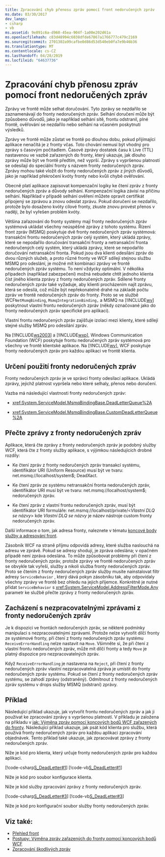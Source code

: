 ```yaml
---
title: Zpracování chyb přenosu zpráv pomocí front nedoručených zpráv
ms.date: 03/30/2017
dev_langs:
- csharp
- vb
ms.assetid: 9e891c6a-d960-45ea-904f-1a00e202d61a
ms.openlocfilehash: c83d48994c6038dfde67867a1766777c479c2169
ms.sourcegitcommit: 2701302a99cafbe0d86d53d540eb0fa7e9b46b36
ms.translationtype: MT
ms.contentlocale: cs-CZ
ms.lasthandoff: 04/28/2019
ms.locfileid: "64637736"
---
```

# <a name="using-dead-letter-queues-to-handle-message-transfer-failures"></a>Zpracování chyb přenosu zpráv pomocí front nedoručených zpráv
Zprávy ve frontě může selhat doručování. Tyto zprávy se nezdařilo se zaznamenávají do fronty nedoručených zpráv. Selhání doručení může být způsobeno důvodů, jako je například selhání sítě, frontu odstranil, plné frontě, ověřování se nezdařilo nebo selhání na včasném poskytnutí výsledků.  
  
 Zprávy ve frontě může zůstat ve frontě po dlouhou dobu, pokud přijímající aplikace nenačítá je z fronty včas. Toto chování nemusí být vhodný pro zprávy s časovým počitadlem. Časově zprávy dostatek času k Live (TTL) nastavenou ve vazbě zařazených do fronty, který ukazuje, jak dlouho zprávy může být ve frontě předtím, než vyprší. Zprávy s vypršenou platností se odesílají do speciální fronty s názvem fronty nedoručených zpráv. Zprávy mohou také vložit do fronty nedoručených zpráv z jiných důvodů, jako je například překročení kvóty fronty nebo kvůli chybě ověřování.  
  
 Obecně platí aplikace zapisovat kompenzační logiky ke čtení zpráv z fronty nedoručených zpráv a důvody selhání. Kompenzační logika závisí na příčinu selhání. Například v případě selhání ověření můžete opravit certifikát připojený se zprávou a znovu odeslat zprávu. Pokud doručení se nezdařilo, protože bylo dosaženo kvóty cílové fronty, zkuste znovu provést přenos v naději, že byl vyřešen problém kvóty.  
  
 Většina zařazování do fronty systémy mají fronty nedoručených zpráv systémová ukládat všechny neúspěšné zprávy z tohoto systému. Řízení front zpráv (MSMQ) poskytuje dvě fronty nedoručených zpráv systémová: transakční frontu nedoručených zpráv celý systém, který ukládá zprávy, které se nepodařilo doručování transakční fronty a netransakční fronta nedoručených celý systém, který ukládá zprávy, které se nepodařilo doručování netransakční fronta. Pokud jsou dva klienti odesílání zpráv do dvou různých služeb, a proto různé fronty ve WCF sdílejí stejnou službu MSMQ pro odeslání, je možné mít kombinaci zprávy ve frontě nedoručených zpráv systému. To není vždycky optimální. V několika případech (například zabezpečení) možná nebudete chtít jednoho klienta číst jiného klienta zprávy z fronty nedoručených zpráv. Sdílené fronty nedoručených zpráv také vyžaduje, aby klienti procházením najít zprávu, která se odesílá, což může být nepřekonatelně drahé na základě počtu zpráv ve frontě nedoručených zpráv do fronty. Proto se ve službě WCF`NetMsmqBinding`, `MsmqIntegrationBinding,` a MSMQ na [!INCLUDE[wv](../../../../includes/wv-md.md)] poskytnout vlastní frontu nedoručených zpráv (někdy označované jako do fronty nedoručených zpráv specifické pro aplikaci).  
  
 Vlastní frontu nedoručených zpráv zajišťuje izolaci mezi klienty, které sdílejí stejné služby MSMQ pro odesílání zpráv.  
  
 Na [!INCLUDE[ws2003](../../../../includes/ws2003-md.md)] a [!INCLUDE[wxp](../../../../includes/wxp-md.md)], Windows Communication Foundation (WCF) poskytuje frontu nedoručených zpráv systémová pro všechny ve frontě klientské aplikace. Na [!INCLUDE[wv](../../../../includes/wv-md.md)], WCF poskytuje fronty nedoručených zpráv pro každou aplikaci ve frontě klienta.  
  
## <a name="specifying-use-of-the-dead-letter-queue"></a>Určení použití fronty nedoručených zpráv  
 Fronty nedoručených zpráv je ve správci fronty odesílací aplikace. Ukládá zprávy, jejichž platnost vypršela nebo které selhaly, přenos nebo doručení.  
  
 Vazba má následující vlastnosti fronty nedoručených zpráv:  
  
- <xref:System.ServiceModel.MsmqBindingBase.DeadLetterQueue%2A>  
  
- <xref:System.ServiceModel.MsmqBindingBase.CustomDeadLetterQueue%2A>  
  
## <a name="reading-messages-from-the-dead-letter-queue"></a>Přečte zprávy z fronty nedoručených zpráv  
 Aplikace, která čte zprávy z fronty nedoručených zpráv je podobný služby WCF, která čte z fronty služby aplikace, s výjimkou následujících drobné rozdíly:  
  
- Ke čtení zpráv z fronty nedoručených zpráv transakcí systému, identifikátor URI (Uniform Resource) musí být ve tvaru: net.msmq://localhost/system$; DeadXact.  
  
- Ke čtení zpráv ze systému netransakční fronta nedoručených zpráv, identifikátor URI musí být ve tvaru: net.msmq://localhost/system$; nedoručených zpráv.  
  
- Ke čtení zpráv z vlastní frontu nedoručených zpráv, musí být identifikátor URI formuláře: net.msmq://localhost/private/\<*Vlastní DLQ se názvy*> kde *Vlastní DLQ se názvy* je název nástroje custom fronty nedoručených zpráv.  
  
 Další informace o tom, jak adresa fronty, naleznete v tématu [koncové body služby a adresování front](../../../../docs/framework/wcf/feature-details/service-endpoints-and-queue-addressing.md).  
  
 Zásobník WCF na straně příjmu odpovídá adresy, které služba naslouchá na adresu ve zprávě. Pokud se adresy shodují, je zpráva odeslána; v opačném případě není zpráva odeslána. To může způsobovat problémy při čtení z fronty nedoručených zpráv, protože zprávy ve frontě nedoručených zpráv se obvykle tak vyřeší, služby a nikoli služba fronty nedoručených zpráv. Proto se čtením z fronty nedoručených zpráv služby musíte nainstalovat filtr adresy `ServiceBehavior` , který dává pokyn zásobníku tak, aby odpovídaly všechny zprávy ve frontě bez ohledu na jejich příjemce. Konkrétně je nutné přidat `ServiceBehavior` s <xref:System.ServiceModel.AddressFilterMode.Any> parametr ke službě přečte zprávy z fronty nedoručených zpráv.  
  
## <a name="poison-message-handling-from-the-dead-letter-queue"></a>Zacházení s nezpracovatelnými zprávami z fronty nedoručených zpráv  
 Je k dispozici ve frontách nedoručených zpráv, se některé podmínky manipulaci s nezpracovatelnými zprávami. Protože nelze vytvořit dílčí fronty ze systémové fronty, při čtení z fronty nedoručených zpráv systému `ReceiveErrorHandling` nelze nastavit na `Move`. Všimněte si, že při čtení z vlastní frontu nedoručených zpráv, může mít dílčí fronty a tedy `Move` je platný dispozice pro nezpracovatelných zpráv.  
  
 Když `ReceiveErrorHandling` je nastavena na `Reject`, při čtení z fronty nedoručených zpráv vlastní nezpracovatelná zpráva je umístit do fronty nedoručených zpráv systému. Pokud se čtení z fronty nedoručených zpráv systému, se zahodí zprávy (odstraněný). Odmítnout z fronty nedoručených zpráv systému v drops služby MSMQ (odstraní) zprávy.  
  
## <a name="example"></a>Příklad  
 Následující příklad ukazuje, jak vytvořit frontu nedoručených zpráv a jak ji používat ke zpracování zprávy s vypršenou platností. V příkladu je založena na příkladu v [jak: Výměna zpráv pomocí koncových bodů WCF zařazených do fronty](../../../../docs/framework/wcf/feature-details/how-to-exchange-queued-messages-with-wcf-endpoints.md). Následující příklad ukazuje, jak psát kód klienta pro službu, která používá fronty nedoručených zpráv pro každou aplikaci zpracování objednávek. Tento příklad také ukazuje, jak zpracovávat zprávy z fronty nedoručených zpráv.  
  
 Níže je kód pro klienta, který určuje fronty nedoručených zpráv pro každou aplikaci.  
  
 [!code-csharp[S_DeadLetter#1](../../../../samples/snippets/csharp/VS_Snippets_CFX/s_deadletter/cs/client.cs#1)]
 [!code-vb[S_DeadLetter#1](../../../../samples/snippets/visualbasic/VS_Snippets_CFX/s_deadletter/vb/client.vb#1)]  
  
 Níže je kód pro soubor konfigurace klienta.  

 Níže je kód služby zpracování zprávy z fronty nedoručených zpráv.  
  
 [!code-csharp[S_DeadLetter#3](../../../../samples/snippets/csharp/VS_Snippets_CFX/s_deadletter/cs/dlservice.cs#3)]
 [!code-vb[S_DeadLetter#3](../../../../samples/snippets/visualbasic/VS_Snippets_CFX/s_deadletter/vb/dlservice.vb#3)]  
  
 Níže je kód pro konfigurační soubor služby fronty nedoručených zpráv.  

## <a name="see-also"></a>Viz také:

- [Přehled front](../../../../docs/framework/wcf/feature-details/queues-overview.md)
- [Postupy: Výměna zpráv zařazených do fronty pomocí koncových bodů WCF](../../../../docs/framework/wcf/feature-details/how-to-exchange-queued-messages-with-wcf-endpoints.md)
- [Zpracování škodlivých zpráv](../../../../docs/framework/wcf/feature-details/poison-message-handling.md)
